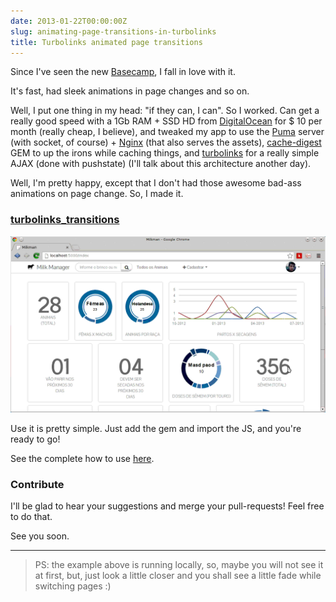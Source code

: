 ```yaml
---
date: 2013-01-22T00:00:00Z
slug: animating-page-transitions-in-turbolinks
title: Turbolinks animated page transitions
---
```


Since I've seen the new [Basecamp][base], I fall in love with it.

It's fast, had sleek animations in page changes and so on.

Well, I put one thing in my head: "if they can, I can". So I worked. Can get a
really good speed with a 1Gb RAM + SSD HD from [DigitalOcean][digital]
for $ 10 per month (really cheap, I believe), and tweaked my app to use
the [Puma][puma] server (with socket, of course) + [Nginx][nginx] (that also
serves the assets), [cache-digest][cache] GEM to up the irons while caching
things, and [turbolinks][turbolinks] for a really simple AJAX (done with pushstate)
(I'll talk about this architecture another day).

Well, I'm pretty happy, except that I don't had those awesome bad-ass animations
on page change. So, I made it.

### [turbolinks_transitions][transitions]

![example](/public/images/turbolinks_transition.gif "Just a cool animated gif with the example!")

Use it is pretty simple. Just add the gem and import the JS, and you're
ready to go!

See the complete how to use [here][usage].

### Contribute

I'll be glad to hear your suggestions and merge your pull-requests! Feel free
to do that.

See you soon.


----

> PS: the example above is running locally, so, maybe you will not see it at first,
> but, just look a little closer and you shall see a little fade while switching
> pages :)



[base]: http://basecamp.com
[digital]: http://digitalocean.com
[puma]: http://puma.io
[nginx]: http://nginx.org/
[cache]: https://github.com/rails/cache_digests
[turbolinks]: https://github.com/rails/turbolinks
[transitions]: https://github.com/caarlos0/turbolinks_transitions
[usage]: https://github.com/caarlos0/turbolinks_transitions#usage
